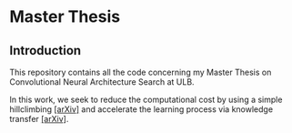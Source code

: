 # Master Thesis

## Introduction
This repository contains all the code concerning my Master Thesis on Convolutional Neural Architecture Search at ULB.

In this work, we seek to reduce the computational cost by using a simple hillclimbing [[arXiv]](https://arxiv.org/abs/1711.04528) and accelerate
the learning process via knowledge transfer [[arXiv]](https://arxiv.org/abs/1511.05641).
